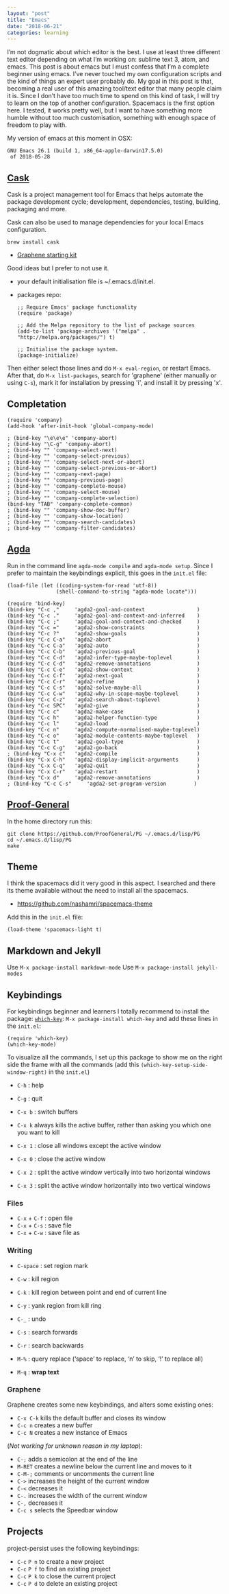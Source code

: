 ```yaml
---
layout: "post"
title: "Emacs"
date: "2018-06-21"
categories: learning
---
```


I’m not dogmatic about which editor is the best. I use at least three different
text editor depending on what I’m working on: sublime text 3, atom, and emacs.
This post is about emacs but I must confess that I’m a complete beginner using
emacs. I’ve never touched my own configuration scripts and the kind of things an
expert user probably do. My goal in this post is that, becoming a real user of
this amazing tool/text editor that many people claim it is. Since I don’t have
too much time to spend on this kind of task, I will try to learn on the top of
another configuration. Spacemacs is the first option here. I tested, it works
pretty well, but I want to have something more humble without too much
customisation, something with enough space of freedom to play with.

My version of emacs at this moment in OSX:

```
GNU Emacs 26.1 (build 1, x86_64-apple-darwin17.5.0)
 of 2018-05-28
```

## [Cask](http://github.com/cask/cask)

Cask is a project management tool for Emacs that helps automate the package
development cycle; development, dependencies, testing, building, packaging and
more.

Cask can also be used to manage dependencies for your local Emacs configuration.

```
brew install cask
```


* [Graphene starting kit](https://github.com/rdallasgray/graphene)

Good ideas but I prefer to not use it.

  - your default initialisation file is ~/.emacs.d/init.el.
  - packages repo:

    ```
    ;; Require Emacs' package functionality
    (require 'package)

    ;; Add the Melpa repository to the list of package sources
    (add-to-list 'package-archives '("melpa" . "http://melpa.org/packages/") t)

    ;; Initialise the package system.
    (package-initialize)
    ```

Then either select those lines and do `M-x eval-region`, or restart Emacs. After
that, do `M-x list-packages`, search for 'graphene' (either manually or using
`C-s`), mark it for installation by pressing 'i', and install it by pressing 'x'.

## Completation

```
(require 'company)
(add-hook 'after-init-hook 'global-company-mode)

; (bind-key "\e\e\e" 'company-abort)
; (bind-key "\C-g" 'company-abort)
; (bind-key "" 'company-select-next)
; (bind-key "" 'company-select-previous)
; (bind-key "" 'company-select-next-or-abort)
; (bind-key "" 'company-select-previous-or-abort)
; (bind-key "" 'company-next-page)
; (bind-key "" 'company-previous-page)
; (bind-key "" 'company-complete-mouse)
; (bind-key "" 'company-select-mouse)
; (bind-key "" 'company-complete-selection)
(bind-key "TAB" 'company-complete-common)
; (bind-key "" 'company-show-doc-buffer)
; (bind-key "" 'company-show-location)
; (bind-key "" 'company-search-candidates)
; (bind-key "" 'company-filter-candidates)
```

## [Agda](http://gitub.com/agda/agda)

Run in the command line `agda-mode compile` and `agda-mode setup`.
Since I prefer to maintain the keybindings explicit, this goes in the `init.el` file:


```
(load-file (let ((coding-system-for-read 'utf-8))
                (shell-command-to-string "agda-mode locate")))

(require 'bind-key)
(bind-key "C-c ,"     'agda2-goal-and-context                 )
(bind-key "C-c ."     'agda2-goal-and-context-and-inferred    )
(bind-key "C-c ;"     'agda2-goal-and-context-and-checked     )
(bind-key "C-c ="     'agda2-show-constraints                 )
(bind-key "C-c ?"     'agda2-show-goals                       )
(bind-key "C-c C-a"   'agda2-abort                            )
(bind-key "C-c C-a"   'agda2-auto                             )
(bind-key "C-c C-b"   'agda2-previous-goal                    )
(bind-key "C-c C-d"   'agda2-infer-type-maybe-toplevel        )
(bind-key "C-c C-d"   'agda2-remove-annotations               )
(bind-key "C-c C-e"   'agda2-show-context                     )
(bind-key "C-c C-f"   'agda2-next-goal                        )
(bind-key "C-c C-r"   'agda2-refine                           )
(bind-key "C-c C-s"   'agda2-solve-maybe-all                  )
(bind-key "C-c C-w"   'agda2-why-in-scope-maybe-toplevel      )
(bind-key "C-c C-z"   'agda2-search-about-toplevel            )
(bind-key "C-c SPC"   'agda2-give                             )
(bind-key "C-c c"     'agda2-make-case                        )
(bind-key "C-c h"     'agda2-helper-function-type             )
(bind-key "C-c l"     'agda2-load                             )
(bind-key "C-c n"     'agda2-compute-normalised-maybe-toplevel)
(bind-key "C-c o"     'agda2-module-contents-maybe-toplevel   )
(bind-key "C-c t"     'agda2-goal-type                        )
(bind-key "C-c C-g"   'agda2-go-back                          )
; (bind-key "C-x c"   'agda2-compile                          )
(bind-key "C-x C-h"   'agda2-display-implicit-argurments      )
(bind-key "C-x C-q"   'agda2-quit                             )
(bind-key "C-x C-r"   'agda2-restart                          )
(bind-key "C-x d"     'agda2-remove-annotations               )
; (bind-key "C-c C-s"     'agda2-set-program-version         )
```

## [Proof-General](https://proofgeneral.github.io/)

In the home directory run this:

```
git clone https://github.com/ProofGeneral/PG ~/.emacs.d/lisp/PG
cd ~/.emacs.d/lisp/PG
make
```

## Theme

I think the spacemacs did it very good in this aspect. I searched and
there its theme available without the need to install all the spacemacs.

- https://github.com/nashamri/spacemacs-theme

Add this in the `init.el` file:

```
(load-theme 'spacemacs-light t)
```

## Markdown and Jekyll

Use `M-x package-install markdown-mode`
Use `M-x package-install jekyll-modes`

## Keybindings

For keybindings beginner and learners I totally recommend to install the package:
[`which-key`](https://github.com/justbur/emacs-which-key): `M-x package-install
which-key` and add these lines in the `init.el`:

```
(require 'which-key)
(which-key-mode)
```

To visualize all the commands, I set up this package to show me on the right
side the frame with all the commands (add this
`(which-key-setup-side-window-right)` in the `init.el`)

- `C-h` : help
- `C-g` : quit
- `C-x b` : switch buffers
- `C-x k` always kills the active buffer, rather than asking you which one you want to kill

- `C-x 1` : close all windows except the active window
- `C-x 0` : close the active window
- `C-x 2` : split the active window vertically into two horizontal windows
- `C-x 3` : split the active window horizontally into two vertical windows

### Files

- `C-x` + `C-f` : open file
- `C-x` + `C-s` : save file
- `C-x` + `C-w` : save file as

### Writing

- `C-space` : set region mark
- `C-w` : kill region
- `C-k` : kill region between point and end of current line
- `C-y` : yank region from kill ring

- `C-_` : undo

- `C-s` : search forwards
- `C-r` : search backwards
- `M-%` : query replace (‘space’ to replace, ‘n’ to skip, ‘!’ to replace all)
- `M-q` : **wrap text**


### Graphene

Graphene creates some new keybindings, and alters some existing ones:

- `C-x C-k` kills the default buffer and closes its window
- `C-c n` creates a new buffer
- `C-c N` creates a new instance of Emacs

(*Not working for unknown reason in my laptop*):

- `C-;` adds a semicolon at the end of the line
- `M-RET` creates a newline below the current line and moves to it
- `C-M-;` comments or uncomments the current line
- `C->` increases the height of the current window
- `C-<` decreases it
- `C-.` increases the width of the current window
- `C-,` decreases it
- `C-c s` selects the Speedbar window


## Projects

project-persist uses the following keybindings:

- `C-c` `P n` to create a new project
- `C-c` `P f` to find an existing project
- `C-c` `P k` to close the current project
- `C-c` `P d` to delete an existing project
